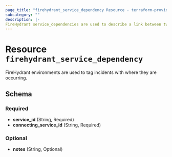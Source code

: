 ```yaml
---
page_title: "firehydrant_service_dependency Resource - terraform-provider-firehydrant"
subcategory: ""
description: |-
FireHydrant service_dependencies are used to describe a link between two services.
---
```


# Resource `firehydrant_service_dependency`

FireHydrant environments are used to tag incidents with where they are occurring.



## Schema

### Required

- **service_id** (String, Required)
- **connecting_service_id** (String, Required)

### Optional

- **notes** (String, Optional)
